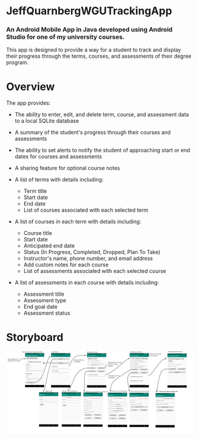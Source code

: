 # JeffQuarnbergWGUTrackingApp
### An Android Mobile App in Java developed using Android Studio for one of my university courses.

This app is designed to provide a way for a student to track and display their progress through the terms, courses, and assessments of their degree program.
# Overview
The app provides:
* The ability to enter, edit, and delete term, course, and assessment data to a local SQLite database
* A summary of the student's progress through their courses and assessments
* The ability to set alerts to notify the student of approaching start or end dates for courses and assessments
* A sharing feature for optional course notes


* A list of terms with details including:
  * Term title
  * Start date
  * End date
  * List of courses associated with each selected term


* A list of courses in each term with details including:
  * Course title
  * Start date
  * Anticipated end date
  * Status (In Progress, Completed, Dropped, Plan To Take)
  * Instructor's name, phone number, and email address
  * Add custom notes for each course
  * List of assessments associated with each selected course


* A list of assessments in each course with details including:
  * Assessment title
  * Assessment type
  * End goal date
  * Assessment status

# Storyboard
![](AndroidAppStoryboard.png)

